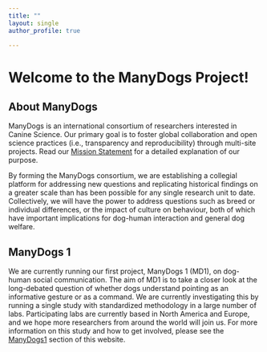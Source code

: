 ```yaml
---
title: ""
layout: single
author_profile: true

---
```


# Welcome to the ManyDogs Project!

## About ManyDogs

ManyDogs is an international consortium of researchers interested in Canine Science. Our primary goal is to foster global collaboration and open science practices (i.e., transparency and reproducibility) through multi-site projects. Read our [Mission Statement](https://docs.google.com/document/d/1iuYElQSssoOMVC3nu7BLrFZovoM0TIEqmGM1bUaYbpo/edit#bookmark=id.jesmtfmdggiu) for a detailed explanation of our purpose. 

By forming the ManyDogs consortium, we are establishing a collegial platform for addressing new questions and replicating historical findings on a greater scale than has been possible for any single research unit to date. Collectively, we will have the power to address questions such as breed or individual differences, or the impact of culture on behaviour, both of which have important implications for dog-human interaction and general dog welfare.

## ManyDogs 1

We are currently running our first project, ManyDogs 1 (MD1), on dog-human social communication. The aim of MD1 is to take a closer look at the long-debated question of whether dogs understand pointing as an informative gesture or as a command. We are currently investigating this by running a single study with standardized methodology in a large number of labs. Participating labs are currently based in North America and Europe, and we hope more researchers from around the world will join us. For more information on this study and how to get involved, please see the [ManyDogs1](manydogs1) section of this website. 
